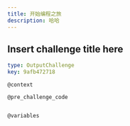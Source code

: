 ```yaml
---
title: 开始编程之旅
description: 哈哈
---
```


## Insert challenge title here

```yaml
type: OutputChallenge
key: 9afb472718
```

`@context`


`@pre_challenge_code`
```{python}

```

`@variables`
```yaml

```
